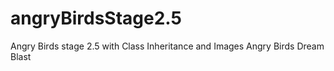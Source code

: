# angryBirdsStage2.5
Angry Birds stage 2.5 with Class Inheritance and Images
Angry Birds Dream Blast